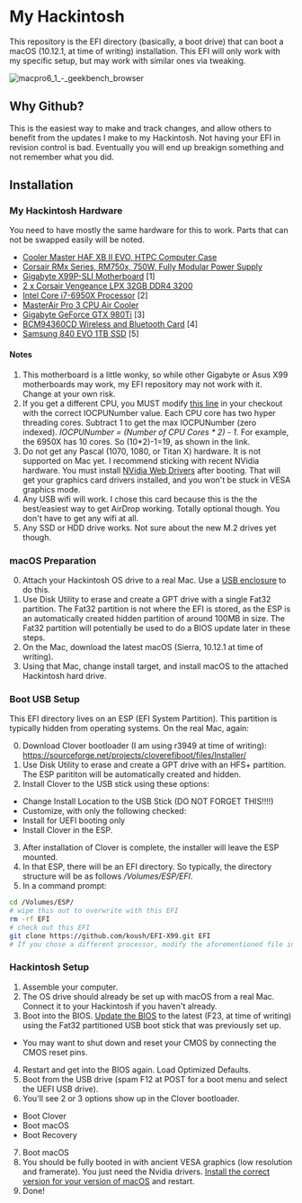 # My Hackintosh

This repository is the EFI directory (basically, a boot drive) that can boot a macOS (10.12.1, at time of writing) installation. This EFI will only work with my specific setup, but may work with similar ones via tweaking.

![macpro6_1_-_geekbench_browser](https://cloud.githubusercontent.com/assets/73924/20958327/f1370bc8-bc09-11e6-823b-833d1da15cbd.png)

## Why Github?

This is the easiest way to make and track changes, and allow others to benefit from the updates I make to my Hackintosh. Not having your EFI in revision control is bad. Eventually you will end up breakign something and not remember what you did.

## Installation

### My Hackintosh Hardware

You need to have mostly the same hardware for this to work. Parts that can not be swapped easily will be noted.

* [Cooler Master HAF XB II EVO, HTPC Computer Case](http://amzn.to/2h4oiqI)
* [Corsair RMx Series, RM750x, 750W, Fully Modular Power Supply](http://amzn.to/2g8zbe4)
* [Gigabyte X99P-SLI Motherboard](http://amzn.to/2g8vxAR) [1]
* [2 x Corsair Vengeance LPX 32GB DDR4 3200](http://amzn.to/2h4l729)
* [Intel Core i7-6950X Processor](http://amzn.to/2gBbozC) [2]
* [MasterAir Pro 3 CPU Air Cooler](http://amzn.to/2h4pL0k)
* [Gigabyte GeForce GTX 980Ti](http://amzn.to/2h1rDXd) [3]
* [BCM94360CD Wireless and Bluetooth Card](http://amzn.to/2g8AQ3m) [4]
* [Samsung 840 EVO 1TB SSD](http://amzn.to/2g9lczB) [5]

#### Notes
1. This motherboard is a little wonky, so while other Gigabyte or Asus X99 motherboards may work, my EFI repository may not work with it. Change at your own risk.
2. If you get a different CPU, you MUST modify [this line](https://github.com/koush/EFI-X99/blob/master/CLOVER/kexts/Other/VoodooTSCSync.kext/Contents/Info.plist#L54) in your checkout with the correct IOCPUNumber value. Each CPU core has two hyper threading cores. Subtract 1 to get the max IOCPUNumber (zero indexed). _IOCPUNumber = (Number of CPU Cores * 2) - 1_. For example, the 6950X has 10 cores. So (10*2)-1=19, as shown in the link.
3. Do not get any Pascal (1070, 1080, or Titan X) hardware. It is not supported on Mac yet. I recommend sticking with recent NVidia hardware. You must install [NVidia Web Drivers](http://www.insanelymac.com/forum/topic/306535-nvidia-web-driver-updates-for-el-capitan-update-10242016/) after booting. That will get your graphics card drivers installed, and you won't be stuck in VESA graphics mode.
4. Any USB wifi will work. I chose this card because this is the the best/easiest way to get AirDrop working. Totally optional though. You don't have to get any wifi at all.
5. Any SSD or HDD drive works. Not sure about the new M.2 drives yet though.

### macOS Preparation
0. Attach your Hackintosh OS drive to a real Mac. Use a [USB enclosure](http://amzn.to/2h4wuY0) to do this.
1. Use Disk Utility to erase and create a GPT drive with a single Fat32 partition. The Fat32 partition is not where the EFI is stored, as the ESP is an automatically created hidden partition of around 100MB in size. The Fat32 partition will potentially be used to do a BIOS update later in these steps.
2. On the Mac, download the latest macOS (Sierra, 10.12.1 at time of writing).
3. Using that Mac, change install target, and install macOS to the attached Hackintosh hard drive.

### Boot USB Setup

This EFI directory lives on an ESP (EFI System Partition). This partition is typically hidden from operating systems. On the real Mac, again:

0. Download Clover bootloader (I am using r3949 at time of writing): https://sourceforge.net/projects/cloverefiboot/files/Installer/
1. Use Disk Utility to erase and create a GPT drive with an HFS+ partition. The ESP parititon will be automatically created and hidden.
2. Install Clover to the USB stick using these options:
  * Change Install Location to the USB Stick (DO NOT FORGET THIS!!!!)
  * Customize, with only the following checked:
   * Install for UEFI booting only
   * Install Clover in the ESP.
3. After installation of Clover is complete, the installer will leave the ESP mounted.
4. In that ESP, there will be an EFI directory. So typically, the directory structure will be as follows _/Volumes/ESP/EFI_.
5. In a command prompt:
```sh
cd /Volumes/ESP/
# wipe this out to overwrite with this EFI
rm -rf EFI
# check out this EFI
git clone https://github.com/koush/EFI-X99.git EFI
# If you chose a different processor, modify the aforementioned file in VoodooTSCSync.kext.
```

### Hackintosh Setup

1. Assemble your computer.
2. The OS drive should already be set up with macOS from a real Mac. Connect it to your Hackintosh if you haven't already.
3. Boot into the BIOS. [Update the BIOS](http://www.gigabyte.com/products/product-page.aspx?pid=5658#bios) to the latest (F23, at time of writing) using the Fat32 partitioned USB boot stick that was previously set up.
  * You may want to shut down and reset your CMOS by connecting the CMOS reset pins.
4. Restart and get into the BIOS again. Load Optimized Defaults.
5. Boot from the USB drive (spam F12 at POST for a boot menu and select the UEFI USB drive).
6. You'll see 2 or 3 options show up in the Clover bootloader.
 * Boot Clover
 * Boot macOS
 * Boot Recovery
7. Boot macOS
8. You should be fully booted in with ancient VESA graphics (low resolution and framerate). You just need the Nvidia drivers. [Install the correct version for your version of macOS](http://www.insanelymac.com/forum/topic/306535-nvidia-web-driver-updates-for-el-capitan-update-10242016/) and restart.
9. Done!
